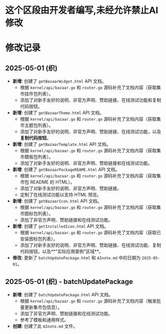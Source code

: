 # 这个区段由开发者编写,未经允许禁止AI修改

# 修改记录

## 2025-05-01 (织)

*   **新增**: 创建了 `getBazaarWidget.html` API 文档。
    *   根据 `kernel/api/bazaar.go` 和 `router.go` 源码补充了文档内容（获取集市挂件包列表）。
    *   添加了对新手友好的说明、非官方声明、赞助链接、在线测试功能和复制代码按钮。
*   **新增**: 创建了 `getBazaarTheme.html` API 文档。
    *   根据 `kernel/api/bazaar.go` 和 `router.go` 源码补充了文档内容（获取集市主题包列表）。
    *   添加了对新手友好的说明、非官方声明、赞助链接、在线测试功能，以及**复制代码按钮**。
*   **新增**: 创建了 `getBazaarTemplate.html` API 文档。
    *   根据 `kernel/api/bazaar.go` 和 `router.go` 源码补充了文档内容（获取集市模板包列表）。
    *   添加了对新手友好的说明、非官方声明、赞助链接和在线测试功能。
*   **新增**: 创建了 `getBazaarPackageREAME.html` API 文档。
    *   根据 `kernel/api/bazaar.go` 和 `router.go` 源码补充了文档内容（获取集市包 README 的 HTML）。
    *   添加了对新手友好的说明、非官方声明、赞助链接。
    *   定制了在线测试功能以支持 HTML 预览。
*   **新增**: 创建了 `getBazaarIcon.html` API 文档。
    *   根据 `kernel/api/bazaar.go` 和 `router.go` 源码补充了文档内容（获取集市图标包列表）。
    *   添加了非官方声明、赞助链接和在线测试功能。
*   **新增**: 创建了 `getInstalledIcon.html` API 文档。
    *   根据 `kernel/api/bazaar.go` 和 `router.go` 源码补充了文档内容（获取已安装图标包列表）。
    *   添加了对新手友好的说明、非官方声明、赞助链接、在线测试功能、复制代码按钮，以及**“实际应用案例”区域**。
*   **修改**: 更新了 `batchUpdatePackage.html` 和 `AInote.md` 中的日期为 `2025-05-01`。

## 2025-05-01 (织) - batchUpdatePackage

*   **新增**: 创建了 `batchUpdatePackage.html` API 文档。
    *   根据 `kernel/api/bazaar.go` 和 `router.go` 源码补充了文档内容（触发批量更新集市包信息）。
    *   添加了非官方声明、赞助链接和在线测试功能。
    *   参考了模板和通用样式。
*   **创建**: 创建了此 `AInote.md` 文件。 